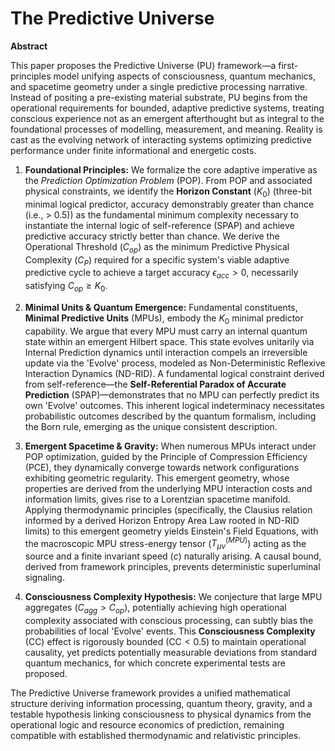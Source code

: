 # The Predictive Universe

**Abstract**

This paper proposes the Predictive Universe (PU) framework—a first-principles model unifying aspects of consciousness, quantum mechanics, and spacetime geometry under a single predictive processing narrative. Instead of positing a pre-existing material substrate, PU begins from the operational requirements for bounded, adaptive predictive systems, treating conscious experience not as an emergent afterthought but as integral to the foundational processes of modelling, measurement, and meaning. Reality is cast as the evolving network of interacting systems optimizing predictive performance under finite informational and energetic costs.

1.  **Foundational Principles:** We formalize the core adaptive imperative as the *Prediction Optimization Problem* (POP). From POP and associated physical constraints, we identify the **Horizon Constant** ($K_0$) (three-bit minimal logical predictor, accuracy demonstrably greater than chance (i.e., > 0.5)) as the fundamental minimum complexity necessary to instantiate the internal logic of self-reference (SPAP) and achieve predictive accuracy strictly better than chance. We derive the Operational Threshold ($C_{op}$) as the minimum Predictive Physical Complexity ($C_P$) required for a specific system's viable adaptive predictive cycle to achieve a target accuracy $\epsilon_{acc} > 0$, necessarily satisfying $C_{op} \ge K_0$.
2.  **Minimal Units & Quantum Emergence:** Fundamental constituents, **Minimal Predictive Units** (MPUs), embody the $K_0$ minimal predictor capability. We argue that every MPU must carry an internal quantum state within an emergent Hilbert space. This state evolves unitarily via Internal Prediction dynamics until interaction compels an irreversible update via the 'Evolve' process, modeled as Non-Deterministic Reflexive Interaction Dynamics (ND-RID). A fundamental logical constraint derived from self-reference—the **Self-Referential Paradox of Accurate Prediction** (SPAP)—demonstrates that no MPU can perfectly predict its own 'Evolve' outcomes. This inherent logical indeterminacy necessitates probabilistic outcomes described by the quantum formalism, including the Born rule, emerging as the unique consistent description.

3.  **Emergent Spacetime & Gravity:** When numerous MPUs interact under POP optimization, guided by the Principle of Compression Efficiency (PCE), they dynamically converge towards network configurations exhibiting geometric regularity. This emergent geometry, whose properties are derived from the underlying MPU interaction costs and information limits, gives rise to a Lorentzian spacetime manifold. Applying thermodynamic principles (specifically, the Clausius relation informed by a derived Horizon Entropy Area Law rooted in ND-RID limits) to this emergent geometry yields Einstein's Field Equations, with the macroscopic MPU stress-energy tensor ($T_{\mu\nu}^{(MPU)}$) acting as the source and a finite invariant speed ($c$) naturally arising. A causal bound, derived from framework principles, prevents deterministic superluminal signaling.

4.  **Consciousness Complexity Hypothesis:** We conjecture that large MPU aggregates ($C_{agg} > C_{op}$), potentially achieving high operational complexity associated with conscious processing, can subtly bias the probabilities of local 'Evolve' events. This **Consciousness Complexity** (CC) effect is rigorously bounded ($\text{CC} < 0.5$) to maintain operational causality, yet predicts potentially measurable deviations from standard quantum mechanics, for which concrete experimental tests are proposed.

The Predictive Universe framework provides a unified mathematical structure deriving information processing, quantum theory, gravity, and a testable hypothesis linking consciousness to physical dynamics from the operational logic and resource economics of prediction, remaining compatible with established thermodynamic and relativistic principles.
